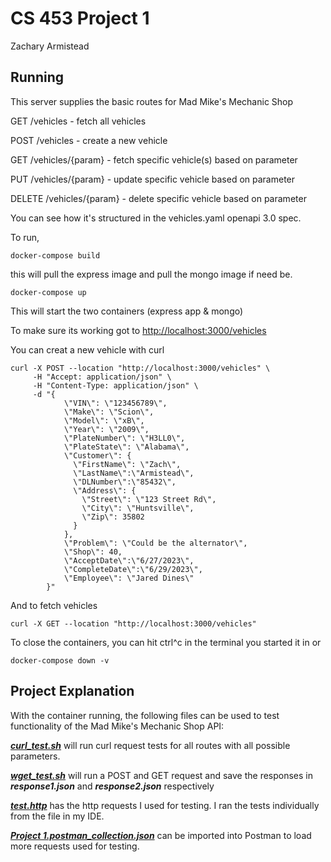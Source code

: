 # CS 453 Project 1
Zachary Armistead

## Running
This server supplies the basic routes for Mad Mike's Mechanic Shop

GET /vehicles - fetch all vehicles

POST /vehicles - create a new vehicle

GET /vehicles/{param} - fetch specific vehicle(s) based on parameter

PUT /vehicles/{param} - update specific vehicle based on parameter

DELETE /vehicles/{param} - delete specific vehicle based on parameter

You can see how it's structured in the vehicles.yaml openapi 3.0 spec. 

To run, 

```shell
docker-compose build 
```
this will pull the express image and pull the mongo image if need be. 
```shell
docker-compose up
```
This will start the two containers (express app & mongo)

To make sure its working got to [http://localhost:3000/vehicles](http://localhost:3000/vehicles)

You can creat a new vehicle with curl 
```shell
curl -X POST --location "http://localhost:3000/vehicles" \
     -H "Accept: application/json" \
     -H "Content-Type: application/json" \
     -d "{
            \"VIN\": \"123456789\",
            \"Make\": \"Scion\",
            \"Model\": \"xB\",
            \"Year\": \"2009\",
            \"PlateNumber\": \"H3LL0\",
            \"PlateState\": \"Alabama\",
            \"Customer\": {
              \"FirstName\": \"Zach\",
              \"LastName\":\"Armistead\",
              \"DLNumber\":\"85432\",
              \"Address\": {
                \"Street\": \"123 Street Rd\",
                \"City\": \"Huntsville\",
                \"Zip\": 35802
              }
            },
            \"Problem\": \"Could be the alternator\",
            \"Shop\": 40,
            \"AcceptDate\":\"6/27/2023\",
            \"CompleteDate\":\"6/29/2023\",
            \"Employee\": \"Jared Dines\"
        }"
```

And to fetch vehicles
```shell
curl -X GET --location "http://localhost:3000/vehicles"
```

To close the containers, you can hit ctrl^c in the terminal you started it in or 
```shell
docker-compose down -v 
```
## Project Explanation

With the container running, the following files can be used to test functionality of the Mad Mike's Mechanic Shop API:

_**[curl_test.sh](curl_test.sh)**_ will run curl request tests for all routes with all possible parameters.

_**[wget_test.sh](wget_test.sh)**_ will run a POST and GET request and save the responses in _**response1.json**_ and **_response2.json_** respectively

_**[test.http](test.http)**_ has the http requests I used for testing. I ran the tests individually from the file in my IDE.

_**[Project 1.postman_collection.json](Project%201.postman_collection.json)**_ can be imported into Postman to load more requests used for testing.


